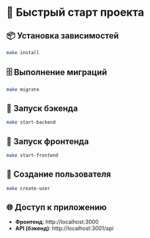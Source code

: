 # 🚀 Быстрый старт проекта

## 📦 Установка зависимостей
```bash
make install
```

## 🗄️ Выполнение миграций
```bash
make migrate
```

## 🔧 Запуск бэкенда
```bash
make start-backend
```

## 🎨 Запуск фронтенда
```bash
make start-frontend
```

## 👤 Создание пользователя
```bash
make create-user
```

## 🌐 Доступ к приложению

- **Фронтенд**: http://localhost:3000
- **API (бэкенд)**: http://localhost:3001/api
